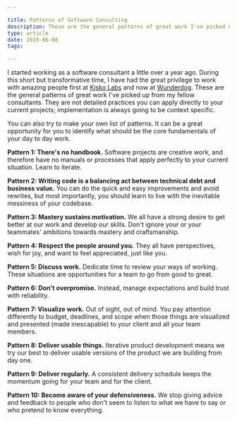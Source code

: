 ```yaml
---

title: Patterns of Software Consulting
description: These are the general patterns of great work I've picked up from my fellow software consultants
type: article
date: 2019-06-08
tags:

---
```


I started working as a software consultant a little over a year ago. During this short but transformative time, I have had the great privilege to work with amazing people first at [Kisko Labs](https://www.kiskolabs.com/) and now at [Wunderdog](https://wunder.dog/). These are the general patterns of great work I've picked up from my fellow consultants. They are not detailed practices you can apply directly to your current projects; implementation is always going to be context specific.

You can also try to make your own list of patterns. It can be a great opportunity for you to identify what should be the core fundamentals of your day to day work.

**Pattern 1: There's no handbook.** Software projects are creative work, and therefore have no manuals or processes that apply perfectly to your current situation. Learn to iterate.

**Pattern 2: Writing code is a balancing act between technical debt and business value.** You can do the quick and easy improvements and avoid rewrites, but most importantly, you should learn to live with the inevitable messiness of your codebase.

**Pattern 3: Mastery sustains motivation.** We all have a strong desire to get better at our work and develop our skills. Don't ignore your or your teammates' ambitions towards mastery and craftsmanship.

**Pattern 4: Respect the people around you.** They all have perspectives, wish for joy, and want to feel appreciated, just like you.

**Pattern 5: Discuss work.** Dedicate time to review your ways of working. These situations are opportunities for a team to go from good to great.

**Pattern 6: Don't overpromise.** Instead, manage expectations and build trust with reliability.

**Pattern 7: Visualize work.** Out of sight, out of mind. You pay attention differently to budget, deadlines, and scope when those things are visualized and presented (made inescapable) to your client and all your team members.

**Pattern 8: Deliver usable things.** Iterative product development means we try our best to deliver usable versions of the product we are building from day one.

**Pattern 9: Deliver regularly.** A consistent delivery schedule keeps the momentum going for your team and for the client.

**Pattern 10: Become aware of your defensiveness.** We stop giving advice and feedback to people who don't seem to listen to what we have to say or who pretend to know everything.
